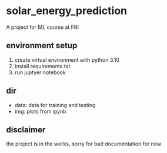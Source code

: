# solar_energy_prediction
A project for ML course at FRI

## environment setup
1. create virtual environment with python 3.10
2. install requirements.txt
3. run juptyer notebook

## dir
- data: data for training and testing
- img: plots from ipynb

## disclaimer
the project is in the works, sorry for bad documentation for now
